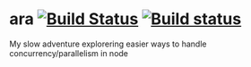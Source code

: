 # ara [![Build Status](https://travis-ci.org/stefanpenner/para.svg)](https://travis-ci.org/stefanpenner/para) [![Build status](https://ci.appveyor.com/api/projects/status/bv32qllcg6nko7pj/branch/master?svg=true)](https://ci.appveyor.com/project/embercli/para/branch/master)

My slow adventure explorering easier ways to handle concurrency/parallelism in node
